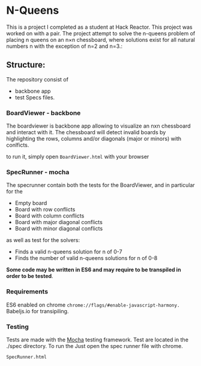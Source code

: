 N-Queens
==============

This is a project I completed as a student at Hack Reactor. This project was worked on with a pair. The project attempt to solve the n-queens problem of placing n queens on an n×n chessboard, where solutions exist for all natural numbers n with the exception of n=2 and n=3.:

## Structure:

The repository consist of 

- backbone app
- test Specs files.

### BoardViewer - backbone

The boardviewer is backbone app allowing to visualize an nxn chessboard and interact with it. The chessboard will detect invalid boards by highlighting the rows, columns and/or diagonals (major or minors) with conlficts.

to run it, simply open `BoardViewer.html` with your browser

### SpecRunner - mocha

The specrunner contain both the tests for the BoardViewer, and in particular for the

- Empty board
- Board with row conflicts
- Board with column conflicts
- Board with major diagonal conflicts
- Board with minor diagonal conflicts

as well as test for the solvers:

- Finds a valid n-queens solution for n of 0-7
- Finds the number of valid n-queens solutions for n of 0-8


**Some code may be written in ES6 and may require to be transpiled in order to be tested**.

### Requirements

ES6 enabled on chrome `chrome://flags/#enable-javascript-harmony.`
Babeljs.io for transipiling.

### Testing

Tests are made with the [Mocha](https://github.com/mochajs/mocha) testing framework.
Test are located in the ./spec directory. To run the Just open the spec runner file with chrome.

```
SpecRunner.html
```